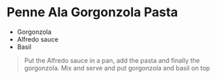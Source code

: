 # Penne Ala Gorgonzola Pasta
- Gorgonzola
- Alfredo sauce
- Basil

>Put the Alfredo sauce in a pan, add the pasta and finally the gorgonzola.
Mix and serve and put gorgonzola and basil on top
